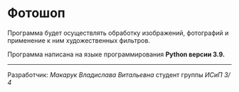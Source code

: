 # Фотошоп
Программа будет осуществлять обработку изображений, фотографий и применение к ним художественных фильтров.

Программа написана на языке программирования **Python версии 3.9.**
*****
Разработчик: *Макарук Владислава Витальевна* студент группы *ИСиП 3/ 4*
